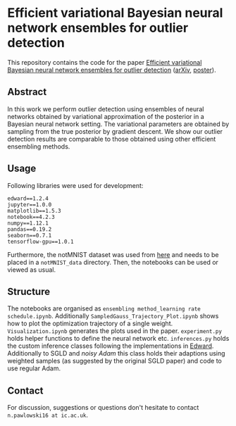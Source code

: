 # Efficient variational Bayesian neural network ensembles for outlier detection
This repository contains the code for the paper [Efficient variational Bayesian neural network ensembles for outlier detection](https://openreview.net/forum?id=Hy-po5NFx) ([arXiv](https://arxiv.org/abs/1703.06749), [poster](https://github.com/pawni/sgld_online_approximation/blob/master/poster.pdf)).

## Abstract
In this work we perform outlier detection using ensembles of neural networks obtained by variational approximation of the posterior in a Bayesian neural network setting. The variational parameters are obtained by sampling from the true posterior by gradient descent. We show our outlier detection results are comparable to those obtained using other efficient ensembling methods.

## Usage
Following libraries were used for development:
```
edward==1.2.4
jupyter==1.0.0
matplotlib==1.5.3
notebook==4.2.3
numpy==1.12.1
pandas==0.19.2
seaborn==0.7.1
tensorflow-gpu==1.0.1
```
Furthermore, the notMNIST dataset was used from [here](https://github.com/davidflanagan/notMNIST-to-MNIST) and needs to be placed in a `notMNIST_data` directory. Then, the notebooks can be used or viewed as usual. 

## Structure
The notebooks are organised as `ensembling method_learning rate schedule.ipynb`. Additionally `SampledGauss_Trajectory_Plot.ipynb` shows how to plot the optimization trajectory of a single weight. `Visualization.ipynb` generates the plots used in the paper. `experiment.py` holds helper functions to define the neural network etc. `inferences.py` holds the custom inference classes following the implementations in [Edward](http://edwardlib.org). Additionally to SGLD and *noisy Adam* this class holds their adaptions using weighted samples (as suggested by the original SGLD paper) and code to use regular Adam.

## Contact
For discussion, suggestions or questions don't hesitate to contact `n.pawlowski16 at ic.ac.uk`.
